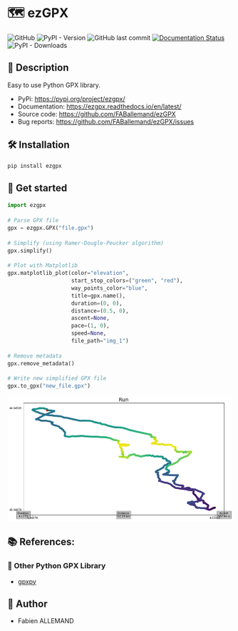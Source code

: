 # 🗺️ ezGPX

![GitHub](https://img.shields.io/github/license/FABallemand/ezGPX)
![PyPI - Version](https://img.shields.io/pypi/v/ezgpx)
![GitHub last commit](https://img.shields.io/github/last-commit/FABallemand/ezGPX/main)
[![Documentation Status](https://readthedocs.org/projects/ezgpx/badge/?version=latest)](https://ezgpx.readthedocs.io/en/latest/?badge=latest)
![PyPI - Downloads](https://img.shields.io/pypi/dm/ezgpx)
<!-- ![CI](https://github.com/FABallemand/ezGPX/actions/workflows/ci.yml/badge.svg?event=push) -->

## 🔎 Description
Easy to use Python GPX library.

- PyPi: https://pypi.org/project/ezgpx/
- Documentation: https://ezgpx.readthedocs.io/en/latest/
- Source code: https://github.com/FABallemand/ezGPX
- Bug reports: https://github.com/FABallemand/ezGPX/issues

## 🛠️ Installation

```bash
pip install ezgpx
```

## 🏁 Get started

```python
import ezgpx

# Parse GPX file
gpx = ezgpx.GPX("file.gpx")

# Simplify (using Ramer-Dougle-Peucker algorithm)
gpx.simplify()

# Plot with Matplotlib
gpx.matplotlib_plot(color="elevation",
                    start_stop_colors=("green", "red"),
                    way_points_color="blue",
                    title=gpx.name(),
                    duration=(0, 0),
                    distance=(0.5, 0),
                    ascent=None,
                    pace=(1, 0),
                    speed=None,
                    file_path="img_1")

# Remove metadata
gpx.remove_metadata()

# Write new simplified GPX file
gpx.to_gpx("new_file.gpx")
```
![](img/matplotlib_plot_1.png)

## 📚 References:

### 🧭 Other Python GPX Library
- [gpxpy](https://github.com/tkrajina/gpxpy)

## 👤 Author
- Fabien ALLEMAND